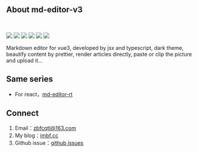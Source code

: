 ## About md-editor-v3

<br>

![](https://img.shields.io/github/stars/imzbf/md-editor-v3?style=social) ![](https://img.shields.io/npm/dm/md-editor-v3) ![](https://img.shields.io/bundlephobia/min/md-editor-v3) ![](https://img.shields.io/github/license/imzbf/md-editor-v3) ![](https://img.shields.io/github/package-json/v/imzbf/md-editor-v3) ![](https://img.shields.io/badge/ssr-%3E1.6.0-brightgreen)

Markdown editor for vue3, developed by jsx and typescript, dark theme, beautify content by prettier, render articles directly, paste or clip the picture and upload it...

## Same series

- For react，[md-editor-rt](https://github.com/imzbf/md-editor-rt)

## Connect

1. Email：zbfcqtl@163.com
2. My blog：[imbf.cc](https://imbf.cc/message)
3. Github issue：[github issues](https://github.com/imzbf/md-editor-v3/issues)
